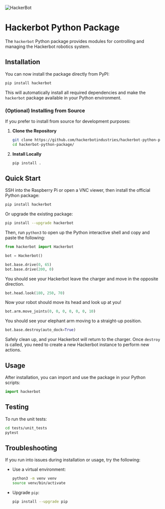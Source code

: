 ![HackerBot](images/transparent_hb_horizontal_industries_.png)
# Hackerbot Python Package

The `hackerbot` Python package provides modules for controlling and managing the Hackerbot robotics system.

## Installation

You can now install the package directly from PyPI:

```bash
pip install hackerbot
```

This will automatically install all required dependencies and make the `hackerbot` package available in your Python environment.

### (Optional) Installing from Source

If you prefer to install from source for development purposes:

1. **Clone the Repository**

   ```bash
   git clone https://github.com/hackerbotindustries/hackerbot-python-package.git
   cd hackerbot-python-package/
   ```

2. **Install Locally**

   ```bash
   pip install .
   ```

## Quick Start

SSH into the Raspberry Pi or open a VNC viewer, then install the official Python package:

```bash
pip install hackerbot
```

Or upgrade the existing package:

```bash
pip install --upgrade hackerbot
```

Then, run `python3` to open up the Python interactive shell and copy and paste the following:

```python
from hackerbot import Hackerbot

bot = Hackerbot()

bot.base.drive(0, 65)
bot.base.drive(200, 0)
```

You should see your Hackerbot leave the charger and move in the opposite direction.

```python
bot.head.look(180, 250, 70)
```

Now your robot should move its head and look up at you!

```python
bot.arm.move_joints(0, 0, 0, 0, 0, 0, 10)
```

You should see your elephant arm moving to a straight-up position.

```python
bot.base.destroy(auto_dock=True)
```

Safely clean up, and your Hackerbot will return to the charger. Once `destroy` is called, you need to create a new Hackerbot instance to perform new actions.

## Usage

After installation, you can import and use the package in your Python scripts:

```python
import hackerbot
```

## Testing

To run the unit tests:

```bash
cd tests/unit_tests
pytest
```

## Troubleshooting

If you run into issues during installation or usage, try the following:

* Use a virtual environment:

  ```bash
  python3 -m venv venv
  source venv/bin/activate
  ```

* Upgrade `pip`:

  ```bash
  pip install --upgrade pip
  ```
